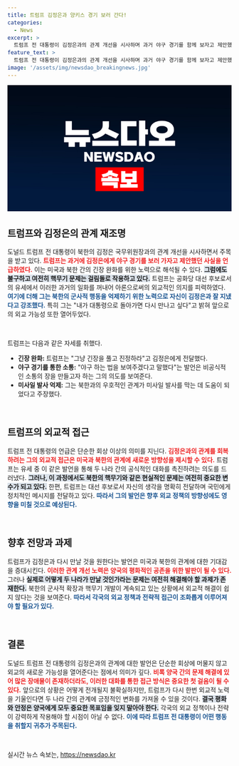 ```yaml
---
title: 트럼프 김정은과 양키스 경기 보러 간다!
categories:
  - News
excerpt: >
  트럼프 전 대통령이 김정은과의 관계 개선을 시사하며 과거 야구 경기를 함께 보자고 제안했던 사실이 밝혀졌다. 인연의 재연을 꿈꾸는 그의 발언이 정치권에 어떤 파장을 일으킬지 주목된다!
feature_text: >
  트럼프 전 대통령이 김정은과의 관계 개선을 시사하며 과거 야구 경기를 함께 보자고 제안했던 사실이 밝혀졌다. 인연의 재연을 꿈꾸는 그의 발언이 정치권에 어떤 파장을 일으킬지 주목된다!
image: '/assets/img/newsdao_breakingnews.jpg'
---
```


<p><img src="/assets/img/newsdao_breakingnews.jpg" alt="bookingtag 속보" /></p>

<h2 data-ke-size="size26">트럼프와 김정은의 관계 재조명</h2>

<p data-ke-size="size16">도널드 트럼프 전 대통령이 북한의 김정은 국무위원장과의 관계 개선을 시사하면서 주목을 받고 있다. <b><span style="color: #ee2323;">트럼프는 과거에 김정은에게 야구 경기를 보러 가자고 제안했던 사실을 언급하였다.</span></b> 이는 미국과 북한 간의 긴장 완화를 위한 노력으로 해석될 수 있다. <b><span style="background-color: #21538527;">그럼에도 불구하고 여전히 핵무기 문제는 걸림돌로 작용하고 있다.</span></b> 트럼프는 공화당 대선 후보로서의 유세에서 이러한 과거의 일화를 꺼내어 아론으로써의 외교적인 의지를 피력하였다. <b><span style="color: #1a5490;">여기에 더해 그는 북한의 군사적 행동을 억제하기 위한 노력으로 자신이 김정은과 잘 지냈다고 강조했다.</span></b> 특히 그는 "내가 대통령으로 돌아가면 다시 만나고 싶다"고 밝혀 앞으로의 외교 가능성 또한 열어두었다.</p>

<p data-ke-size="size16">&nbsp;</p>

<p>트럼프는 다음과 같은 자세를 취했다. </p>

<ul>
    <li><b>긴장 완화:</b> 트럼프는 "그냥 긴장을 풀고 진정하라"고 김정은에게 전달했다.</li>
    <li><b>야구 경기를 통한 소통:</b> "야구 하는 법을 보여주겠다고 말했다"는 발언은 비공식적인 소통의 장을 만들고자 하는 그의 의도를 보여준다.</li>
    <li><b>미사일 발사 억제:</b> 그는 북한과의 우호적인 관계가 미사일 발사를 막는 데 도움이 되었다고 주장했다.</li>
</ul>

<p data-ke-size="size16">&nbsp;</p>

<h2 data-ke-size="size26">트럼프의 외교적 접근</h2>

<p data-ke-size="size16">트럼프 전 대통령의 언급은 단순한 회상 이상의 의미를 지닌다. <b><span style="color: #ee2323;">김정은과의 관계를 회복하려는 그의 외교적 접근은 미국과 북한의 관계에 새로운 방향성을 제시할 수 있다.</span></b> 트럼프는 유세 중 이 같은 발언을 통해 두 나라 간의 공식적인 대화를 촉진하려는 의도를 드러냈다. <b><span style="background-color: #21538527;">그러나, 이 과정에서도 북한의 핵무기와 같은 현실적인 문제는 여전히 중요한 변수가 되고 있다.</span></b> 한편, 트럼프는 대선 후보로서 자신의 생각을 명확히 전달하며 국민에게 정치적인 메시지를 전달하고 있다. <b><span style="color: #1a5490;">따라서 그의 발언은 향후 외교 정책의 방향성에도 영향을 미칠 것으로 예상된다.</span></b></p>

<p data-ke-size="size16">&nbsp;</p>

<h2 data-ke-size="size26">향후 전망과 과제</h2>

<p data-ke-size="size16">트럼프가 김정은과 다시 만날 것을 원한다는 발언은 미국과 북한의 관계에 대한 기대감을 증대시킨다. <b><span style="color: #ee2323;">이러한 관계 개선 노력은 양국의 평화적인 공존을 위한 발판이 될 수 있다.</span></b> 그러나 <b><span style="background-color: #21538527;">실제로 어떻게 두 나라가 만날 것인가라는 문제는 여전히 해결해야 할 과제가 존재한다.</span></b> 북한의 군사적 확장과 핵무기 개발이 계속되고 있는 상황에서 외교적 해결이 쉽지 않다는 것을 보여준다. <b><span style="color: #1a5490;">따라서 각국의 외교 정책과 전략적 접근이 조화롭게 이루어져야 할 필요가 있다.</span></b></p>

<p data-ke-size="size16">&nbsp;</p>

<h2 data-ke-size="size26">결론</h2>

<p data-ke-size="size16">도널드 트럼프 전 대통령의 김정은과의 관계에 대한 발언은 단순한 회상에 머물지 않고 외교의 새로운 가능성을 열어준다는 점에서 의미가 깊다. <b><span style="color: #ee2323;">비록 양국 간의 문제 해결에 있어 많은 장애물이 존재하더라도, 이러한 대화를 통한 접근 방식은 중요한 첫 걸음이 될 수 있다.</span></b> 앞으로의 상황은 어떻게 전개될지 불확실하지만, 트럼프가 다시 한번 외교적 노력을 기울인다면 두 나라 간의 관계에 긍정적인 변화를 가져올 수 있을 것이다. <b><span style="background-color: #21538527;">결국 평화와 안정은 양국에게 모두 중요한 목표임을 잊지 말아야 한다.</span></b> 각국의 외교 정책이나 전략이 강력하게 작용해야 할 시점이 아닐 수 없다. <b><span style="color: #1a5490;">이에 따라 트럼프 전 대통령이 어떤 행동을 취할지 귀추가 주목된다.</span></b></p> 

<p data-ke-size="size16">&nbsp;</p>
실시간 뉴스 속보는, <a href="https://newsdao.kr" rel="dofollow">https://newsdao.kr</a>


